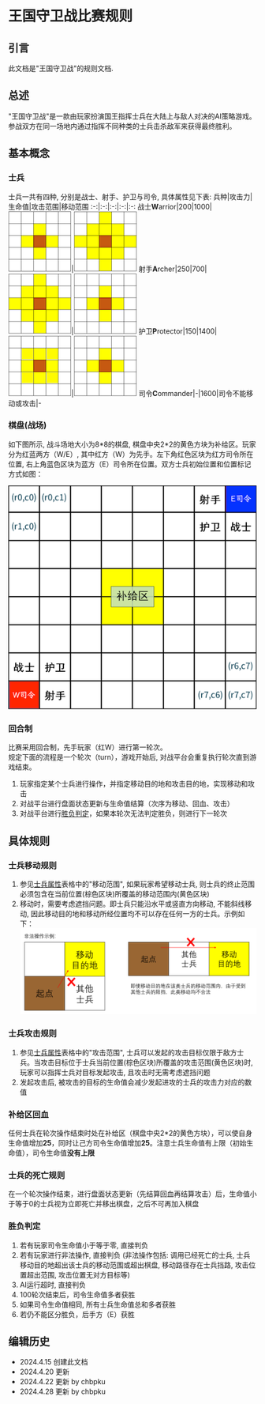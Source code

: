 # 王国守卫战比赛规则

## 引言

此文档是"王国守卫战"的规则文档.

## 总述

"王国守卫战"是一款由玩家扮演国王指挥士兵在大陆上与敌人对决的AI策略游戏。<br>
参战双方在同一场地内通过指挥不同种类的士兵击杀敌军来获得最终胜利。

## 基本概念

### 士兵

士兵一共有四种, 分别是战士、射手、护卫与司令, 具体属性见下表:
兵种|攻击力|生命值|攻击范围|移动范围
:-:|:-:|:-:|:-:|:-:
战士**W**arrior|200|1000|![Range1](./pictures/Range1.png)|![Range2](./pictures/Range2.png)
射手**A**rcher|250|700|![Range2](./pictures/Range2.png)|![Range1](./pictures/Range1.png)
护卫**P**rotector|150|1400|![Range1](./pictures/Range1a.png)|![Range1](./pictures/Range1.png)
司令**C**ommander|-|1600|司令不能移动或攻击|-

### 棋盘(战场)

如下图所示, 战斗场地大小为8\*8的棋盘, 棋盘中央2*2的黄色方块为补给区。玩家分为红蓝两方（W/E）, 其中红方（W）为先手。左下角红色区块为红方司令所在位置, 右上角蓝色区块为蓝方（E）司令所在位置。双方士兵初始位置和位置标记方式如图：

![Board](./pictures/Board.png)

### 回合制

比赛采用回合制，先手玩家（红W）进行第一轮次。<br>
规定下面的流程是一个轮次（turn），游戏开始后, 对战平台会重复执行轮次直到游戏结束。

   1. 玩家指定某个士兵进行操作，并指定移动目的地和攻击目的地，实现移动和攻击
   2. 对战平台进行盘面状态更新与生命值结算（次序为移动、回血、攻击）
   3. 对战平台进行[胜负判定](#胜负判定)，如果本轮次无法判定胜负，则进行下一轮次

## 具体规则

### 士兵移动规则

1. 参见[士兵属性](#士兵)表格中的"移动范围", 如果玩家希望移动士兵, 则士兵的终止范围必须包含在当前位置(棕色区块)所覆盖的移动范围内(黄色区块)
2. 移动时，需要考虑遮挡问题。即士兵只能沿水平或竖直方向移动, 不能斜线移动, 因此移动目的地和移动所经位置均不可以存在任何一方的士兵。示例如下：
![Move](./pictures/Move.png)


### 士兵攻击规则

1. 参见[士兵属性](#士兵)表格中的"攻击范围", 士兵可以发起的攻击目标仅限于敌方士兵。当攻击目标位于士兵当前位置(棕色区块)所覆盖的攻击范围(黄色区块)时, 玩家可以指挥士兵对目标发起攻击, 且攻击时无需考虑遮挡问题
2. 发起攻击后, 被攻击的目标的生命值会减少发起进攻的士兵的攻击力对应的数值

### 补给区回血

任何士兵在轮次操作结束时处在补给区（棋盘中央2\*2的黄色方块），可以使自身生命值增加**25**，同时让己方司令生命值增加**25**。注意士兵生命值有上限（初始生命值），司令生命值**没有上限**

### 士兵的死亡规则

在一个轮次操作结束，进行盘面状态更新（先结算回血再结算攻击）后，生命值小于等于0的士兵视为立即死亡并移出棋盘，之后不可再加入棋盘

### 胜负判定

   1. 若有玩家司令生命值小于等于零, 直接判负
   2. 若有玩家进行非法操作, 直接判负 (非法操作包括: 调用已经死亡的士兵, 士兵移动目的地超出该士兵的移动范围或超出棋盘, 移动路径存在士兵挡路, 攻击位置超出范围, 攻击位置无对方目标等)
   3. AI运行超时, 直接判负
   4. 100轮次结束后，司令生命值多者获胜
   5. 如果司令生命值相同, 所有士兵生命值总和多者获胜
   6. 若仍不能区分胜负，后手方（E）获胜

## 编辑历史

- 2024.4.15 创建此文档
- 2024.4.20 更新
- 2024.4.22 更新 by chbpku
- 2024.4.28 更新 by chbpku
